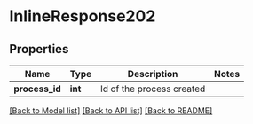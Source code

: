 # InlineResponse202

## Properties
Name | Type | Description | Notes
------------ | ------------- | ------------- | -------------
**process_id** | **int** | Id of the process created | 

[[Back to Model list]](../README.md#documentation-for-models) [[Back to API list]](../README.md#documentation-for-api-endpoints) [[Back to README]](../README.md)


